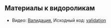 ## Материалы к видороликам

- Видео: [Валидация.](https://youtu.be/7h9ZFF2p1EY) Исходный код: [validation](/validation/) 
